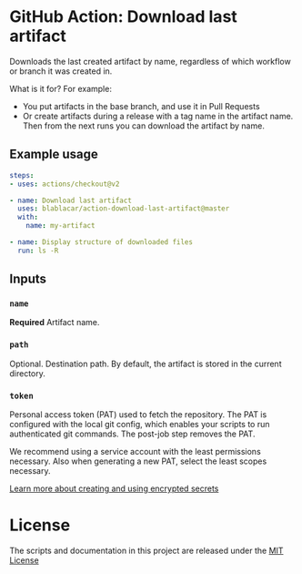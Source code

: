 # GitHub Action: Download last artifact

Downloads the last created artifact by name, regardless of which workflow or branch it was created in.

What is it for? For example:
- You put artifacts in the base branch, and use it in Pull Requests
- Or create artifacts during a release with a tag name in the artifact name.
  Then from the next runs you can download the artifact by name.

## Example usage

```yml
steps:
- uses: actions/checkout@v2

- name: Download last artifact
  uses: blablacar/action-download-last-artifact@master
  with:
    name: my-artifact

- name: Display structure of downloaded files
  run: ls -R
```

## Inputs

### `name`

**Required** Artifact name.

### `path`

Optional. Destination path.
By default, the artifact is stored in the current directory.

### `token`

Personal access token (PAT) used to fetch the repository. The PAT is configured
with the local git config, which enables your scripts to run authenticated git
commands. The post-job step removes the PAT.

We recommend using a service account with the least permissions necessary.
Also when generating a new PAT, select the least scopes necessary.

[Learn more about creating and using encrypted secrets](https://help.github.com/en/actions/automating-your-workflow-with-github-actions/creating-and-using-encrypted-secrets)

# License

The scripts and documentation in this project are released under the [MIT License](LICENSE)
